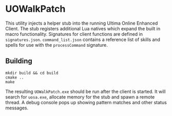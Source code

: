 # UOWalkPatch

This utility injects a helper stub into the running Ultima Online Enhanced Client. The stub registers additional Lua natives which expand the built in macro functionality. Signatures for client functions are defined in `signatures.json`.
`command_list.json` contains a reference list of skills and spells for use with the `processCommand` signature.

## Building

```
mkdir build && cd build
cmake ..
make
```

The resulting `UOWalkPatch.exe` should be run after the client is started. It will search for `uosa.exe`, allocate memory for the stub and spawn a remote thread. A debug console pops up showing pattern matches and other status messages.

